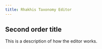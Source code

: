 ```yaml
---
title: Rhakhis Taxonomy Editor
---
```

## Second order title

This is a description of how the editor works.